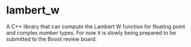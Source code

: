 # lambert_w
A C++ library that can compute the Lambert W function for floating point and complex number types.
For now it is slowly being prepared to be submitted to the Boost review board.
